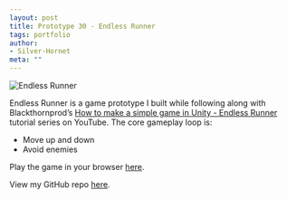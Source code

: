 ```yaml
---
layout: post
title: Prototype 30 - Endless Runner
tags: portfolio
author:
- Silver-Hornet
meta: ""
---
```


![Endless Runner]({{site.url}}/endless-runner.gif)

Endless Runner is a game prototype I built while following along with Blackthornprod’s [How to make a simple game in Unity - Endless Runner](https://www.youtube.com/watch?v=5M7vX_z6B9I) tutorial series on YouTube. The core gameplay loop is:

- Move up and down
- Avoid enemies 

Play the game in your browser [here](https://play.unity.com/mg/other/blackthornprod-s-endless-runner).

View my GitHub repo [here](https://github.com/silver-hornet/blackthornprod-endless-runner).